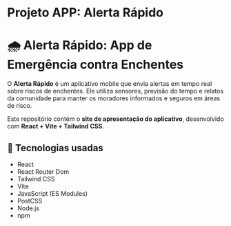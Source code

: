 # Projeto APP: Alerta Rápido

# 🌧️ Alerta Rápido: App de Emergência contra Enchentes

O **Alerta Rápido** é um aplicativo mobile que envia alertas em tempo real sobre riscos de enchentes. Ele utiliza sensores, previsão do tempo e relatos da comunidade para manter os moradores informados e seguros em áreas de risco.

Este repositório contém o **site de apresentação do aplicativo**, desenvolvido com **React + Vite + Tailwind CSS**.

## 🚀 Tecnologias usadas

- React  
- React Router Dom  
- Tailwind CSS  
- Vite  
- JavaScript (ES Modules)  
- PostCSS  
- Node.js  
- npm  
